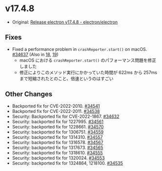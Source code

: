 # v17.4.8

- Original: [Release electron v17.4.8 - electron/electron](https://github.com/electron/electron/releases/tag/v17.4.8)

## Fixes

- Fixed a performance problem in `crashReporter.start()` on macOS. [#34637](https://github.com/electron/electron/pull/34637) (Also in [18](https://github.com/electron/electron/pull/34640), [19](https://github.com/electron/electron/pull/34638))
  - macOS における `crashReporter.start()` のパフォーマンス問題を修正しました
  - 修正によりこのメソッド実行にかかっていた時間が 622ms から 257ms まで短縮されたとのこと、倍速というのはすごい

## Other Changes

- Backported fix for CVE-2022-2010. [#34541](https://github.com/electron/electron/pull/34541)
- Backported fix for CVE-2022-2011. [#34538](https://github.com/electron/electron/pull/34538)
- Security: Backported fix for CVE-2022-1867. [#34632](https://github.com/electron/electron/pull/34632)
- Security: backported fix for 1227995. [#34561](https://github.com/electron/electron/pull/34561)
- Security: backported fix for 1228661. [#34570](https://github.com/electron/electron/pull/34570)
- Security: backported fix for 1306751. [#34559](https://github.com/electron/electron/pull/34559)
- Security: backported fix for 1314310. [#34557](https://github.com/electron/electron/pull/34557)
- Security: backported fix for 1316578. [#34567](https://github.com/electron/electron/pull/34567)
- Security: backported fix for 1317673. [#34565](https://github.com/electron/electron/pull/34565)
- Security: backported fix for 1318610. [#34555](https://github.com/electron/electron/pull/34555)
- Security: backported fix for 1320024. [#34553](https://github.com/electron/electron/pull/34553)
- Security: backported fix for 1324864, 1218100. [#34535](https://github.com/electron/electron/pull/34535)
